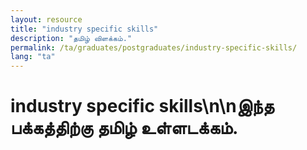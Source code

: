 ```yaml
---
layout: resource
title: "industry specific skills"
description: "தமிழ் விளக்கம்."
permalink: /ta/graduates/postgraduates/industry-specific-skills/
lang: "ta"
---
```


# industry specific skills\n\nஇந்த பக்கத்திற்கு தமிழ் உள்ளடக்கம்.
